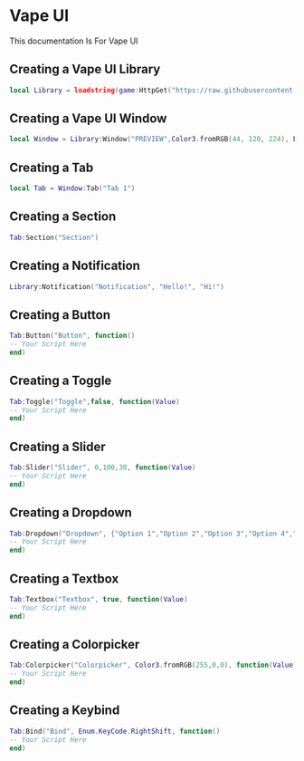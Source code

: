 # Vape UI
This documentation Is For Vape UI

## Creating a Vape UI Library
```lua
local Library = loadstring(game:HttpGet("https://raw.githubusercontent.com/RileyBeeRBLX1/UI-Library/refs/heads/main/Vape%20UI/Library.lua"))()
```

## Creating a Vape UI Window
```lua
local Window = Library:Window("PREVIEW",Color3.fromRGB(44, 120, 224), Enum.KeyCode.RightControl)
```

## Creating a Tab
```lua
local Tab = Window:Tab("Tab 1")
```

## Creating a Section
```lua
Tab:Section("Section")
```

## Creating a Notification
```lua
Library:Notification("Notification", "Hello!", "Hi!")
```

## Creating a Button
```lua
Tab:Button("Button", function()
-- Your Script Here
end)
```

## Creating a Toggle
```lua
Tab:Toggle("Toggle",false, function(Value)
-- Your Script Here
end)
```

## Creating a Slider
```lua
Tab:Slider("Slider", 0,100,30, function(Value)
-- Your Script Here
end)
```

## Creating a Dropdown
```lua
Tab:Dropdown("Dropdown", {"Option 1","Option 2","Option 3","Option 4","Option 5"}, function(Value)
-- Your Script Here
end)
```

## Creating a Textbox
```lua
Tab:Textbox("Textbox", true, function(Value)
-- Your Script Here
end)
```

## Creating a Colorpicker
```lua
Tab:Colorpicker("Colorpicker", Color3.fromRGB(255,0,0), function(Value)
-- Your Script Here
end)
```

## Creating a Keybind
```lua
Tab:Bind("Bind", Enum.KeyCode.RightShift, function()
-- Your Script Here
end)
```
